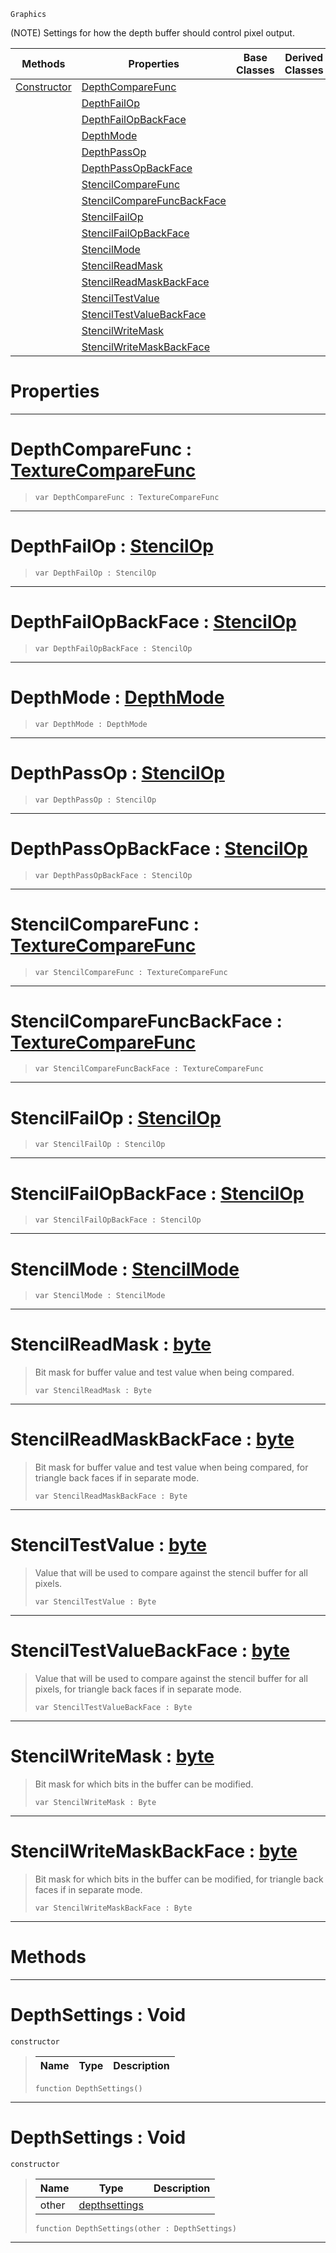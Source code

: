  `Graphics`

(NOTE) Settings for how the depth buffer should control pixel output.

|Methods|Properties|Base Classes|Derived Classes|
|---|---|---|---|
|[ Constructor](depthsettings.md#depthsettings-void)|[ DepthCompareFunc](depthsettings.md#depthcomparefunc-zilch-en)| | |
| |[ DepthFailOp](depthsettings.md#depthfailop-zilch-engine)| | |
| |[ DepthFailOpBackFace](depthsettings.md#depthfailopbackface-zero)| | |
| |[ DepthMode](depthsettings.md#depthmode-zilch-engine-do)| | |
| |[ DepthPassOp](depthsettings.md#depthpassop-zilch-engine)| | |
| |[ DepthPassOpBackFace](depthsettings.md#depthpassopbackface-zero)| | |
| |[ StencilCompareFunc](depthsettings.md#stencilcomparefunc-zero)| | |
| |[ StencilCompareFuncBackFace](depthsettings.md#stencilcomparefuncbackfa)| | |
| |[ StencilFailOp](depthsettings.md#stencilfailop-zilch-engin)| | |
| |[ StencilFailOpBackFace](depthsettings.md#stencilfailopbackface-ze)| | |
| |[ StencilMode](depthsettings.md#stencilmode-zilch-engine)| | |
| |[ StencilReadMask](depthsettings.md#stencilreadmask-zilch-eng)| | |
| |[ StencilReadMaskBackFace](depthsettings.md#stencilreadmaskbackface)| | |
| |[ StencilTestValue](depthsettings.md#stenciltestvalue-zilch-en)| | |
| |[ StencilTestValueBackFace](depthsettings.md#stenciltestvaluebackface)| | |
| |[ StencilWriteMask](depthsettings.md#stencilwritemask-zilch-en)| | |
| |[ StencilWriteMaskBackFace](depthsettings.md#stencilwritemaskbackface)| | |


 #  Properties


---  
 #  DepthCompareFunc : [TextureCompareFunc](../enum_reference.md#texturecomparefunc)

> 
> ``` lang=cpp, name=Nada
> var DepthCompareFunc : TextureCompareFunc


---  
 #  DepthFailOp : [StencilOp](../enum_reference.md#stencilop)

> 
> ``` lang=cpp, name=Nada
> var DepthFailOp : StencilOp


---  
 #  DepthFailOpBackFace : [StencilOp](../enum_reference.md#stencilop)

> 
> ``` lang=cpp, name=Nada
> var DepthFailOpBackFace : StencilOp


---  
 #  DepthMode : [DepthMode](../enum_reference.md#depthmode)

> 
> ``` lang=cpp, name=Nada
> var DepthMode : DepthMode


---  
 #  DepthPassOp : [StencilOp](../enum_reference.md#stencilop)

> 
> ``` lang=cpp, name=Nada
> var DepthPassOp : StencilOp


---  
 #  DepthPassOpBackFace : [StencilOp](../enum_reference.md#stencilop)

> 
> ``` lang=cpp, name=Nada
> var DepthPassOpBackFace : StencilOp


---  
 #  StencilCompareFunc : [TextureCompareFunc](../enum_reference.md#texturecomparefunc)

> 
> ``` lang=cpp, name=Nada
> var StencilCompareFunc : TextureCompareFunc


---  
 #  StencilCompareFuncBackFace : [TextureCompareFunc](../enum_reference.md#texturecomparefunc)

> 
> ``` lang=cpp, name=Nada
> var StencilCompareFuncBackFace : TextureCompareFunc


---  
 #  StencilFailOp : [StencilOp](../enum_reference.md#stencilop)

> 
> ``` lang=cpp, name=Nada
> var StencilFailOp : StencilOp


---  
 #  StencilFailOpBackFace : [StencilOp](../enum_reference.md#stencilop)

> 
> ``` lang=cpp, name=Nada
> var StencilFailOpBackFace : StencilOp


---  
 #  StencilMode : [StencilMode](../enum_reference.md#stencilmode)

> 
> ``` lang=cpp, name=Nada
> var StencilMode : StencilMode


---  
 #  StencilReadMask : [byte](../nada_base_types/byte.md)

> Bit mask for buffer value and test value when being compared.
> ``` lang=cpp, name=Nada
> var StencilReadMask : Byte


---  
 #  StencilReadMaskBackFace : [byte](../nada_base_types/byte.md)

> Bit mask for buffer value and test value when being compared, for triangle back faces if in separate mode.
> ``` lang=cpp, name=Nada
> var StencilReadMaskBackFace : Byte


---  
 #  StencilTestValue : [byte](../nada_base_types/byte.md)

> Value that will be used to compare against the stencil buffer for all pixels.
> ``` lang=cpp, name=Nada
> var StencilTestValue : Byte


---  
 #  StencilTestValueBackFace : [byte](../nada_base_types/byte.md)

> Value that will be used to compare against the stencil buffer for all pixels, for triangle back faces if in separate mode.
> ``` lang=cpp, name=Nada
> var StencilTestValueBackFace : Byte


---  
 #  StencilWriteMask : [byte](../nada_base_types/byte.md)

> Bit mask for which bits in the buffer can be modified.
> ``` lang=cpp, name=Nada
> var StencilWriteMask : Byte


---  
 #  StencilWriteMaskBackFace : [byte](../nada_base_types/byte.md)

> Bit mask for which bits in the buffer can be modified, for triangle back faces if in separate mode.
> ``` lang=cpp, name=Nada
> var StencilWriteMaskBackFace : Byte


---  
 #  Methods


---  
 #  DepthSettings : Void

 `constructor`

> 
> |Name|Type|Description|
> |---|---|---|
> ``` lang=cpp, name=Nada
> function DepthSettings()
> ``` 


---  
 #  DepthSettings : Void

 `constructor`

> 
> |Name|Type|Description|
> |---|---|---|
> |other|[depthsettings](depthsettings.md)| |
> ``` lang=cpp, name=Nada
> function DepthSettings(other : DepthSettings)
> ``` 


---  
 

 